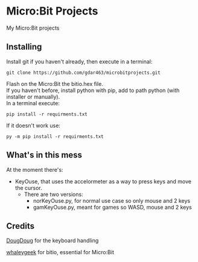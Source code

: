 # Micro:Bit Projects

My Micro:Bit projects

## Installing

Install git if you haven't already, then execute in a terminal:  
```
git clone https://github.com/gdar463/microbitprojects.git
```
Flash on the Micro:Bit the bitio.hex file.  
If you haven't before, install python with pip, add to path python (with installer or manually).  
In a terminal execute:
```
pip install -r requirments.txt
```
If it doesn't work use:  
```
py -m pip install -r requirments.txt
```

## What's in this mess

At the moment there's:  
- KeyOuse, that uses the accelormeter as a way to press keys and move the cursor.
    - There are two versions:
        - norKeyOuse.py, for normal use case so only mouse and 2 keys
        - gamKeyOuse.py, meant for games so WASD, mouse and 2 keys

## Credits

[DougDoug](https://youtube.com/user/Gloudas) for the keyboard handling

[whaleygeek](https://github.com/whaleygeek/bitio) for bitio, essential for Micro:Bit